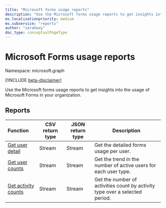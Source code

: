 ```yaml
---
title: "Microsoft forms usage reports"
description: "Use the Microsoft forms usage reports to get insights into the usage of Microsoft Forms in your organization."
ms.localizationpriority: medium
ms.subservice: "reports"
author: "sarahwxy"
doc_type: conceptualPageType
---
```


# Microsoft Forms usage reports

Namespace: microsoft.graph

[!INCLUDE [beta-disclaimer](../../includes/beta-disclaimer.md)]

Use the Microsoft forms usage reports to get insights into the usage of Microsoft Forms in your organization.

## Reports

| Function                                 | CSV return type | JSON return type                         | Description                              |
| :--------------------------------------- | --------------- | ---------------------------------------- | ---------------------------------------- |
| [Get user detail](../api/reportroot-getformsuseractivityuserdetail.md ) | Stream          | Stream | Get the detailed forms usage per user.  |
| [Get user counts](../api/reportroot-getformsuseractivityusercounts.md ) | Stream          | Stream |Get the trend in the number of active users for each user type. |
| [Get activity counts](../api/reportroot-getformsuseractivitycounts.md) | Stream          | Stream | Get the number of activities count by activity type over a selected period. |
